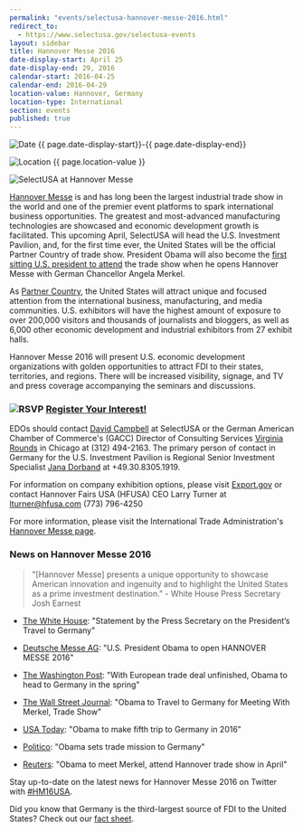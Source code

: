```yaml
---
permalink: "events/selectusa-hannover-messe-2016.html"
redirect_to:
  - https://www.selectusa.gov/selectusa-events
layout: sidebar
title: Hannover Messe 2016
date-display-start: April 25
date-display-end: 29, 2016
calendar-start: 2016-04-25
calendar-end: 2016-04-29
location-value: Hannover, Germany
location-type: International
section: events
published: true
---
```


![Date](https://google.github.io/material-design-icons/action/svg/design/ic_event_24px.svg "Date") {{ page.date-display-start}}-{{ page.date-display-end}}

![Location](http://google.github.io/material-design-icons/social/svg/design/ic_location_city_24px.svg "Location") {{ page.location-value }}

![SelectUSA at Hannover Messe]({{site.baseurl}}/images/HM16Banner_white.jpg)

[Hannover Messe](http://www.hannovermesse.de/home) is and has long been the largest industrial trade show in the world and one of the premier event platforms to spark international business opportunities. The greatest and most-advanced manufacturing technologies are showcased and economic development growth is facilitated. This upcoming April, SelectUSA will head the U.S. Investment Pavilion, and, for the first time ever, the United States will be the official Partner Country of trade show. President Obama will also become the [first sitting U.S. president to attend](https://www.whitehouse.gov/the-press-office/2015/12/30/statement-press-secretary-presidents-travel-germany) the trade show when he opens Hannover Messe with German Chancellor Angela Merkel.

As [Partner Country](http://www.hannovermesse.de/en/program/partner-country/), the United States will attract unique and focused attention from the international business, manufacturing, and media communities. U.S. exhibitors will have the highest amount of exposure to over 200,000 visitors and thousands of journalists and bloggers, as well as 6,000 other economic development and industrial exhibitors from 27 exhibit halls.

Hannover Messe 2016 will present U.S. economic development organizations with golden opportunities to attract FDI to their states, territories, and regions. There will be increased visibility, signage, and TV and press coverage accompanying the seminars and discussions. 

### ![RSVP](https://google.github.io/material-design-icons/content/svg/design/ic_send_24px.svg "RSVP") [Register Your Interest!](http://www.export.gov/pennsylvania/pittsburgh/hm16interestregistration/index.asp)


EDOs should contact [David Campbell](mailto:david.campbell@trade.gov) at SelectUSA or the German American Chamber of Commerce's (GACC) Director of Consulting Services [Virginia Rounds](mailto:rounds@gaccmidwest.org) in Chicago at (312) 494-2163. The primary person of contact in Germany for the U.S. Investment Pavilion is Regional Senior Investment Specialist [Jana Dorband](mailto:Jana.Dorband@trade.gov) at +49.30.8305.1919.

For information on company exhibition options, please visit [Export.gov](http://www.export.gov/germany/TradeShowsEvents/FeaturedGermanTradeShows/hannoverfair/index.asp) or contact Hannover Fairs USA (HFUSA) CEO Larry Turner at [lturner@hfusa.com](mailto:lturner@hfusa.com?Subject=Hannover%20Messe%202016%20company%20exhibitor%20registration) (773) 796-4250 

For more information, please visit the International Trade Administration's [Hannover Messe page](http://trade.gov/events/hannovermesse/).

### News on Hannover Messe 2016
> "[Hannover Messe] presents a unique opportunity to showcase American innovation and ingenuity and to highlight the United States as a prime investment destination." - White House Press Secretary Josh Earnest

* [The White House](https://www.whitehouse.gov/the-press-office/2015/12/30/statement-press-secretary-presidents-travel-germany): "Statement by the Press Secretary on the President’s Travel to Germany"

* [Deutsche Messe AG](http://www.hannovermesse.de/de/info/fuer-journalisten/presseinformationen/pressemitteilungen/pressemitteilungen-deutsche-messe/?id=755713&lang=GB&page=&page_size=20&bereich=&unterbereich=): "U.S. President Obama to open HANNOVER MESSE 2016"

* [The Washington Post](https://www.washingtonpost.com/news/post-politics/wp/2015/12/30/with-european-trade-deal-unfinished-obama-to-head-to-germany-in-the-spring/?postshare=2991451572219310&tid=ss_tw): "With European trade deal unfinished, Obama to head to Germany in the spring"

* [The Wall Street Journal](http://blogs.wsj.com/washwire/2015/12/30/obama-to-travel-to-germany-for-meeting-with-angela-merkel-trade-show/): "Obama to Travel to Germany for Meeting With Merkel, Trade Show"

* [USA Today](http://www.usatoday.com/story/news/politics/2015/12/30/obama-germany-trip-hannover-trade-fair-angela-merkel-2016/78084822/): "Obama to make fifth trip to Germany in 2016"

* [Politico](http://www.politico.eu/article/obama-sets-trade-mission-to-germany-merkel-ttip/): "Obama sets trade mission to Germany"

* [Reuters](http://www.reuters.com/article/us-usa-germany-idUSKBN0UD1PA20151230): "Obama to meet Merkel, attend Hannover trade show in April"

Stay up-to-date on the latest news for Hannover Messe 2016 on Twitter with [#HM16USA](https://twitter.com/hashtag/HM16USA?src=hash).

Did you know that Germany is the third-largest source of FDI to the United States? Check out our [fact sheet](http://selectusa.commerce.gov/country-fact-sheets/Germany_Fact_Sheet.pdf).
